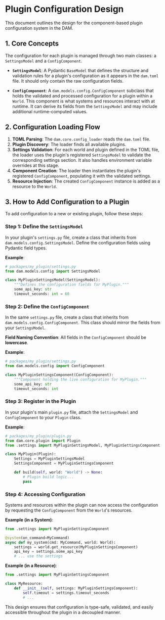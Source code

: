 # Plugin Configuration Design

This document outlines the design for the component-based plugin configuration system in the DAM.

## 1. Core Concepts

The configuration for each plugin is managed through two main classes: a `SettingsModel` and a `ConfigComponent`.

-   **`SettingsModel`**: A Pydantic `BaseModel` that defines the structure and validation rules for a plugin's configuration as it appears in the `dam.toml` file. It should only contain the raw configuration fields.

-   **`ConfigComponent`**: A `dam.models.config.ConfigComponent` subclass that holds the validated and processed configuration for a plugin within a `World`. This component is what systems and resources interact with at runtime. It can derive its fields from the `SettingsModel` and may include additional runtime-computed values.

## 2. Configuration Loading Flow

1.  **TOML Parsing**: The `dam.core.config_loader` reads the `dam.toml` file.
2.  **Plugin Discovery**: The loader finds all available plugins.
3.  **Settings Validation**: For each world and plugin defined in the TOML file, the loader uses the plugin's registered `SettingsModel` to validate the corresponding settings section. It also handles environment variable overrides at this stage.
4.  **Component Creation**: The loader then instantiates the plugin's registered `ConfigComponent`, populating it with the validated settings.
5.  **Resource Injection**: The created `ConfigComponent` instance is added as a resource to the `World`.

## 3. How to Add Configuration to a Plugin

To add configuration to a new or existing plugin, follow these steps:

### Step 1: Define the `SettingsModel`

In your plugin's `settings.py` file, create a class that inherits from `dam.models.config.SettingsModel`. Define the configuration fields using Pydantic field types.

**Example**:
```python
# packages/my_plugin/settings.py
from dam.models.config import SettingsModel

class MyPluginSettingsModel(SettingsModel):
    """Defines the configuration fields for MyPlugin."""
    some_api_key: str
    timeout_seconds: int = 60
```

### Step 2: Define the `ConfigComponent`

In the same `settings.py` file, create a class that inherits from `dam.models.config.ConfigComponent`. This class should mirror the fields from your `SettingsModel`.

**Field Naming Convention**: All fields in the `ConfigComponent` should be **lowercase**.

**Example**:
```python
# packages/my_plugin/settings.py
from dam.models.config import ConfigComponent

class MyPluginSettingsComponent(ConfigComponent):
    """Component holding the live configuration for MyPlugin."""
    some_api_key: str
    timeout_seconds: int
```

### Step 3: Register in the Plugin

In your plugin's main `plugin.py` file, attach the `SettingsModel` and `ConfigComponent` to your `Plugin` class.

**Example**:
```python
# packages/my_plugin/plugin.py
from dam.core.plugin import Plugin
from .settings import MyPluginSettingsModel, MyPluginSettingsComponent

class MyPlugin(Plugin):
    Settings = MyPluginSettingsModel
    SettingsComponent = MyPluginSettingsComponent

    def build(self, world: "World") -> None:
        # Plugin build logic...
        pass
```

### Step 4: Accessing Configuration

Systems and resources within the plugin can now access the configuration by requesting the `ConfigComponent` from the `World`'s resources.

**Example (in a System)**:
```python
from .settings import MyPluginSettingsComponent

@system(on_command=MyCommand)
async def my_system(cmd: MyCommand, world: World):
    settings = world.get_resource(MyPluginSettingsComponent)
    api_key = settings.some_api_key
    # ... use the settings
```

**Example (in a Resource)**:
```python
from .settings import MyPluginSettingsComponent

class MyResource:
    def __init__(self, settings: MyPluginSettingsComponent):
        self.timeout = settings.timeout_seconds
        # ...
```

This design ensures that configuration is type-safe, validated, and easily accessible throughout the plugin in a decoupled manner.
